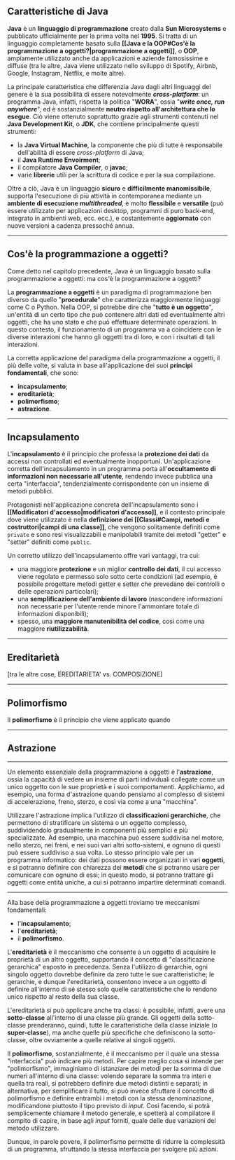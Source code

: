 ## Caratteristiche di Java

**Java** è un **linguaggio di programmazione** creato dalla **Sun Microsystems** e pubblicato ufficialmente per la prima volta nel **1995**. Si tratta di un linguaggio completamente basato sulla **[[Java e la OOP#Cos'è la programmazione a oggetti?|programmazione a oggetti]]**, o **OOP**, ampiamente utilizzato anche da applicazioni e aziende famosissime e diffuse (tra le altre, Java viene utilizzato nello sviluppo di Spotify, Airbnb, Google, Instagram, Netflix, e molte altre).

La principale caratteristica che differenzia Java dagli altri linguaggi del genere è la sua possibilità di essere notevolmente ***cross-platform***: un programma Java, infatti, rispetta la politica "**WORA**", ossia "***write once, run anywhere***", ed è sostanzialmente **neutro rispetto all'architettura che lo esegue**. Ciò viene ottenuto soprattutto grazie agli strumenti contenuti nel **Java Development Kit**, o **JDK**, che contiene principalmente questi strumenti:
- la **Java Virtual Machine**, la componente che più di tutte è responsabile dell'abilità di essere *cross-platform* di Java;
- il **Java Runtime Envoirment**;
- il compilatore **Java Compiler**, o **javac**;
- varie **librerie** utili per la scrittura di codice e per la sua compilazione.

Oltre a ciò, Java è un linguaggio **sicuro** e **difficilmente manomissibile**, supporta l'esecuzione di più attività in contemporanea mediante un **ambiente di esecuzione *multithreaded***, è molto **flessibile** e **versatile** (può essere utilizzato per applicazioni desktop, programmi di puro back-end, integrato in ambienti web, ecc. ecc.), e costantemente **aggiornato** con nuove versioni a cadenza pressoché annua.
___
## Cos'è la programmazione a oggetti?

Come detto nel capitolo precedente, Java è un linguaggio basato sulla programmazione a oggetti: ma cos'è la programmazione a oggetti?

La **programmazione a oggetti** è un paradigma di programmazione ben diverso da quello "**procedurale**" che caratterizza maggiormente linguaggi come C o Python. Nella OOP, si potrebbe dire che "**tutto è un oggetto**", un'entità di un certo tipo che può contenere altri dati ed eventualmente altri oggetti, che ha uno stato e che può effettuare determinate operazioni. In questo contesto, il funzionamento di un programma va a coincidere con le diverse interazioni che hanno gli oggetti tra di loro, e con i risultati di tali interazioni.

La corretta applicazione del paradigma della programmazione a oggetti, il più delle volte, si valuta in base all'applicazione dei suoi **principi fondamentali**, che sono:
- **incapsulamento**;
- **ereditarietà**;
- **polimorfismo**;
- **astrazione**.
___
## Incapsulamento

L'**incapsulamento** è il principio che professa la **protezione dei dati** da accessi non controllati ed eventualmente inopportuni. Un'applicazione corretta dell'incapsulamento in un programma porta all'**occultamento di informazioni non necessarie all'utente**, rendendo invece pubblica una certa "interfaccia", tendenzialmente corrispondente con un insieme di metodi pubblici.

Protagonisti nell'applicazione concreta dell'incapsulamento sono i **[[Modificatori d'accesso|modificatori d'accesso]]**, e il contesto principale dove viene utilizzato è nella **definizione dei [[Classi#Campi, metodi e costruttori|campi di una classe]]**, che vengono solitamente definiti come  `private` e sono resi visualizzabili e manipolabili tramite dei metodi "getter" e "setter" definiti come `public`.

Un corretto utilizzo dell'incapsulamento offre vari vantaggi, tra cui:
- una maggiore **protezione** e un miglior **controllo dei dati**, il cui accesso viene regolato e permesso solo sotto certe condizioni (ad esempio, è possibile progettare metodi getter e setter che prevedano dei controlli o delle operazioni particolari);
- una **semplificazione dell'ambiente di lavoro** (nascondere informazioni non necessarie per l'utente rende minore l'ammontare totale di informazioni disponibili);
- spesso, una **maggiore manutenibilità del codice**, così come una maggiore **riutilizzabilità**.
___
## Ereditarietà

[tra le altre cose, EREDITARIETA' vs. COMPOSIZIONE]
___
## Polimorfismo

Il **polimorfismo** è il principio che viene applicato quando 
___
## Astrazione


___




Un elemento essenziale della programmazione a oggetti è l'**astrazione**, ossia la capacità di vedere un insieme di parti individuali collegate come un unico oggetto con le sue proprietà e i suoi comportamenti. Applichiamo, ad esempio, una forma d'astrazione quando pensiamo al complesso di sistemi di accelerazione, freno, sterzo, e così via come a una "macchina".

Utilizzare l'astrazione implica l'utilizzo di **classificazioni gerarchiche**, che permettono di stratificare un sistema o un oggetto complesso, suddividendolo gradualmente in componenti più semplici e più specializzate. Ad esempio, una macchina può essere suddivisa nel motore, nello sterzo, nei freni, e nei suoi vari altri sotto-sistemi, e ognuno di questi può essere suddiviso a sua volta. Lo stesso principio vale per un programma informatico: dei dati possono essere organizzati in vari **oggetti**, e si potranno definire con chiarezza dei **metodi** che si potranno usare per comunicare con ognuno di essi; in questo modo, si potranno trattare gli oggetti come entità uniche, a cui si potranno impartire determinati comandi.
___
Alla base della programmazione a oggetti troviamo tre meccanismi fondamentali:
- l'**incapsulamento**;
- l'**ereditarietà**;
- il **polimorfismo**.

L'**ereditarietà** è il meccanismo che consente a un oggetto di acquisire le proprietà di un altro oggetto, supportando il concetto di "classificazione gerarchica" esposto in precedenza. Senza l'utilizzo di gerarchie, ogni singolo oggetto dovrebbe definire da zero tutte le sue caratteristiche; le gerarchie, e dunque l'ereditarietà, consentono invece a un oggetto di definire all'interno di sé stesso solo quelle caratteristiche che lo rendono unico rispetto al resto della sua classe.

L'ereditarietà si può applicare anche tra classi: è possibile, infatti, avere una **sotto-classe** all'interno di una classe più grande. Gli oggetti della sotto-classe prenderanno, quindi, tutte le caratteristiche della classe iniziale (o **super-classe**), ma anche quelle più specifiche che definiscono la sotto-classe, oltre ovviamente a quelle relative ai singoli oggetti.

Il **polimorfismo**, sostanzialmente, è il meccanismo per il quale una stessa "interfaccia" può indicare più metodi. Per capire meglio cosa si intende per "polimorfismo", immaginiamo di istanziare dei metodi per la somma di due numeri all'interno di una classe: volendo separare la somma tra interi e quella tra reali, si potrebbero definire due metodi distinti e separati; in alternativa, per semplificare il tutto, si può invece sfruttare il concetto di polimorfismo e definire entrambi i metodi con la stessa denominazione, modificandone piuttosto il tipo previsto di *input*. Così facendo, si potrà semplicemente chiamare il metodo generale, e spetterà al compilatore il compito di capire, in base agli *input* forniti, quale delle due variazioni del metodo utilizzare.

Dunque, in parole povere, il polimorfismo permette di ridurre la complessità di un programma, sfruttando la stessa interfaccia per svolgere più azioni.


